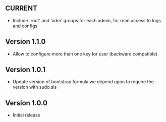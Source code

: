 ## CURRENT

* Include 'root' and 'adm' groups for each admin, for read access to logs and configs

## Version 1.1.0

* Allow to configure more than one key for user (backward compatible)

## Version 1.0.1

* Update version of bootstrap formula we depend upon to require the version
  with sudo.sls

## Version 1.0.0

* Initial release
